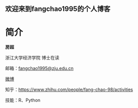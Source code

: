 ## 欢迎来到fangchao1995的个人博客

# 简介

**房超**

浙江大学经济学院 博士在读

邮箱：fangchao1995@zju.edu.cn

[微博](https://weibo.com/p/1005051783134053/home?from=page_100505&mod=TAB#place)

知乎：https://www.zhihu.com/people/fang-chao-98/activities

技能：R、Python
